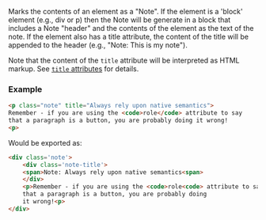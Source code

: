 Marks the contents of an element as a "Note". If the element is a 'block' element (e.g., div or p) then the Note will be generate in a block that includes a Note "header" and the contents of the element as the text of the note. If the element also has a title attribute, the content of the title will be appended to the header (e.g., "Note: This is my note"). 

Note that the content of the `title` attribute will be interpreted as HTML markup. See [`title` attributes](title-attributes) for details.

### Example

```HTML
<p class="note" title="Always rely upon native semantics">
Remember - if you are using the <code>role</code> attribute to say 
that a paragraph is a button, you are probably doing it wrong!
<p>
```

Would be exported as:

```HTML
<div class='note'>
    <div class='note-title'>
    <span>Note: Always rely upon native semantics<span>
    </div>
    <p>Remember - if you are using the <code>role<code> attribute to say 
    that a paragraph is a button, you are probably doing 
    it wrong!<p>
</div>
```
